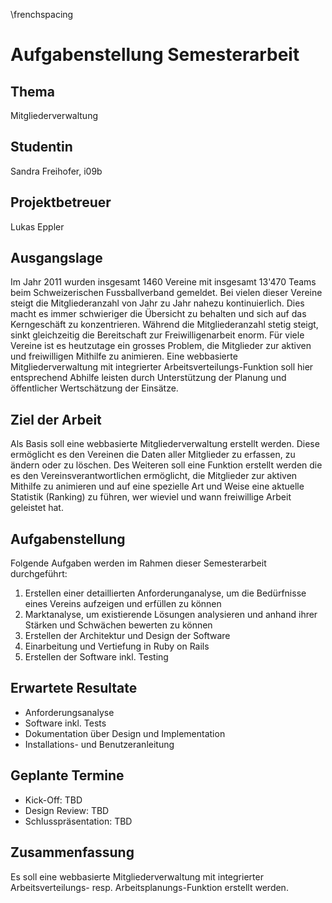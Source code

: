 \frenchspacing

# Aufgabenstellung Semesterarbeit

## Thema
Mitgliederverwaltung

## Studentin
Sandra Freihofer, i09b

## Projektbetreuer
Lukas Eppler

## Ausgangslage

Im Jahr 2011 wurden insgesamt 1460 Vereine mit insgesamt 13'470 Teams beim
Schweizerischen Fussballverband gemeldet. Bei vielen dieser Vereine steigt die
Mitgliederanzahl von Jahr zu Jahr nahezu kontinuierlich. Dies macht es immer
schwieriger die Übersicht zu behalten und sich auf das Kerngeschäft zu
konzentrieren. Während die Mitgliederanzahl stetig steigt, sinkt gleichzeitig
die Bereitschaft zur Freiwilligenarbeit enorm. Für viele Vereine ist es heutzutage
ein grosses Problem, die Mitglieder zur aktiven und freiwilligen Mithilfe zu
animieren. Eine webbasierte Mitgliederverwaltung mit integrierter
Arbeitsverteilungs-Funktion soll hier entsprechend Abhilfe leisten durch
Unterstützung der Planung und öffentlicher Wertschätzung der Einsätze.

## Ziel der Arbeit

Als Basis soll eine webbasierte Mitgliederverwaltung erstellt werden. Diese
ermöglicht es den Vereinen die Daten aller Mitglieder zu erfassen, zu ändern
oder zu löschen. Des Weiteren soll eine Funktion erstellt werden die es den
Vereinsverantwortlichen ermöglicht, die Mitglieder zur aktiven Mithilfe zu
animieren und auf eine spezielle Art und Weise eine aktuelle Statistik (Ranking)
zu führen, wer wieviel und wann freiwillige Arbeit geleistet hat.

## Aufgabenstellung

Folgende Aufgaben werden im Rahmen dieser Semesterarbeit durchgeführt:

 1. Erstellen einer detaillierten Anforderunganalyse, um die Bedürfnisse eines
    Vereins aufzeigen und erfüllen zu können
 1. Marktanalyse, um existierende Lösungen analysieren und anhand ihrer Stärken
    und Schwächen bewerten zu können
 1. Erstellen der Architektur und Design der Software
 1. Einarbeitung und Vertiefung in Ruby on Rails
 1. Erstellen der Software inkl. Testing

## Erwartete Resultate

* Anforderungsanalyse
* Software inkl. Tests
* Dokumentation über Design und Implementation
* Installations- und Benutzeranleitung

## Geplante Termine

* Kick-Off: TBD
* Design Review: TBD
* Schlusspräsentation: TBD

## Zusammenfassung

Es soll eine webbasierte Mitgliederverwaltung mit integrierter
Arbeitsverteilungs- resp. Arbeitsplanungs-Funktion erstellt werden.
